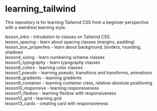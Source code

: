 # learning_tailwind

This repository is for learning Tailwind CSS from a beginner perspective with a weird/est learning style.

lesson_intro - introdution to classes on Tailwind CSS. \
lesson_spacing - learn about spacing classes (margins, padding) \
lesson_box_properties - learn about background, borders, rounding, shadows \
lesson4_sizing - learn numbering scheme classes \
lesson5_typography - learn typography classes \
lesson6_colors - learning color classes \
lesson7_pseudo - learning pseudo, transitions and transforms, animations \
lesson8_gradients - learning gradients \
lesson9_container - learning container class, relative-absolute positioning \
lesson10_responsive - learning responsiveness \
lesson11_flexbox - learning flexbox with responsiveness \
lesson12_grid - learning grid \
lesson13_cards - creating card with responsiveness
